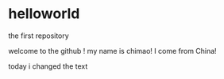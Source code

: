 # helloworld
the first repository 

welcome to the github !
my name is chimao!
I come from China!

today i changed the text
